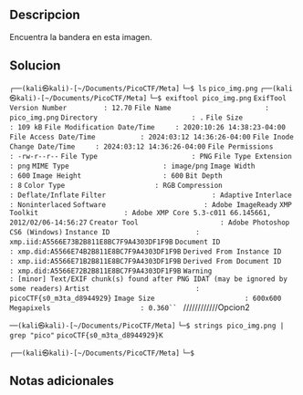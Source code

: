 ## Descripcion 

Encuentra la bandera en esta imagen.
## Solucion

`┌──(kali㉿kali)-[~/Documents/PicoCTF/Meta]`
`└─$ ls`
`pico_img.png`
`┌──(kali㉿kali)-[~/Documents/PicoCTF/Meta]`
`└─$ exiftool pico_img.png`
`ExifTool Version Number         : 12.70`
`File Name                       : pico_img.png`
`Directory                       : .`
`File Size                       : 109 kB`
`File Modification Date/Time     : 2020:10:26 14:38:23-04:00`
`File Access Date/Time           : 2024:03:12 14:36:26-04:00`
`File Inode Change Date/Time     : 2024:03:12 14:36:26-04:00`
`File Permissions                : -rw-r--r--`
`File Type                       : PNG`
`File Type Extension             : png`
`MIME Type                       : image/png`
`Image Width                     : 600`
`Image Height                    : 600`
`Bit Depth                       : 8`
`Color Type                      : RGB`
`Compression                     : Deflate/Inflate`
`Filter                          : Adaptive`
`Interlace                       : Noninterlaced`
`Software                        : Adobe ImageReady`
`XMP Toolkit                     : Adobe XMP Core 5.3-c011 66.145661, 2012/02/06-14:56:27`
`Creator Tool                    : Adobe Photoshop CS6 (Windows)`
`Instance ID                     : xmp.iid:A5566E73B2B811E8BC7F9A4303DF1F9B`
`Document ID                     : xmp.did:A5566E74B2B811E8BC7F9A4303DF1F9B`
`Derived From Instance ID        : xmp.iid:A5566E71B2B811E8BC7F9A4303DF1F9B`
`Derived From Document ID        : xmp.did:A5566E72B2B811E8BC7F9A4303DF1F9B`
`Warning                         : [minor] Text/EXIF chunk(s) found after PNG IDAT (may be ignored by some readers)`
`Artist                          : picoCTF{s0_m3ta_d8944929}`
`Image Size                      : 600x600`
`Megapixels                      : 0.360``
                                            `
////////////Opcion2 

`──(kali㉿kali)-[~/Documents/PicoCTF/Meta]`
`└─$ strings pico_img.png | grep "pico"`
`picoCTF{s0_m3ta_d8944929}K`
    
`┌──(kali㉿kali)-[~/Documents/PicoCTF/Meta]`
`└─$` 

## Notas adicionales
